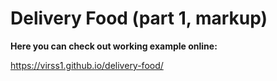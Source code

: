 # Delivery Food (part 1, markup)

**Here you can check out working example online:**

https://virss1.github.io/delivery-food/
